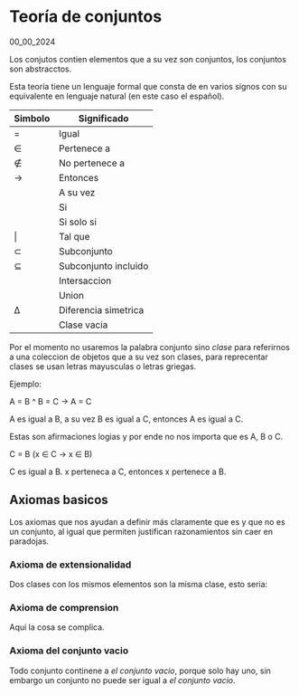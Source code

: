 # Teoría de conjuntos
00_00_2024

Los conjutos contien elementos que a su vez son conjuntos, los conjuntos son abstracctos.

Esta teoría tiene un lenguaje formal que consta de en varios signos con su equivalente en lenguaje natural (en este caso el español).

| Simbolo |Significado  |
|--|--|
| = | Igual |
| ∈ | Pertenece a |
| ∉ | No pertenece a|
| -> | Entonces |  
| | A su vez |
| | Si |
| | Si solo si |
| \| | Tal que |
| ⊂ | Subconjunto |
| ⊆ | Subconjunto incluido |
| | Intersaccion |
| | Union |
| ∆ | Diferencia simetrica | 
| | Clase vacia |

Por el momento no usaremos la palabra conjunto sino *clase* para referirnos a una coleccion de objetos que a su vez son clases, para reprecentar clases se usan letras mayusculas o letras griegas.

Ejemplo:

A = B ^ B = C -> A = C

A es igual a B, a su vez B es igual a C, entonces A es igual a C.

Estas son afirmaciones logias y por ende no nos importa que es A, B o C.

C = B (x ∈ C -> x ∈ B)

C es igual a B. x perteneca a C, entonces x pertenece a B.

## Axiomas basicos

Los axiomas que nos ayudan a definir más claramente que es y que no es un conjunto, al igual que permiten justifican razonamientos sin caer en paradojas.

### Axioma de extensionalidad

Dos clases con los mismos elementos son la misma clase, esto seria:


### Axioma de comprension

Aqui la cosa se complica.

### Axioma del conjunto vacio

Todo conjunto continene a *el conjunto vacio*, porque solo hay uno, sin embargo un conjunto no puede ser igual a *el conjunto vacio*.